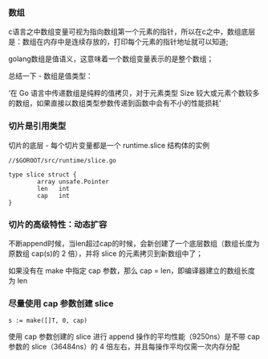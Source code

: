 
### 数组

c语言之中数组变量可视为指向数组第一个元素的指针，所以在c之中，数组底层是：数组在内存中是连续存放的，打印每个元素的指针地址就可以知道;

golang数组是值语义，这意味着一个数组变量表示的是整个数组；

总结一下 - 数组是值类型：

‘在 Go 语言中传递数组是纯粹的值拷贝，对于元素类型 Size 较大或元素个数较多的数组，如果直接以数组类型参数传递到函数中会有不小的性能损耗’


### 切片是引用类型


切片的底层 - 每个切片变量都是一个 runtime.slice 结构体的实例

```
//$GOROOT/src/runtime/slice.go

type slice struct {
        array unsafe.Pointer
        len   int
        cap   int
}
```

### 切片的高级特性：动态扩容

不断append时候，当len超过cap的时候，会新创建了一个底层数组（数组长度为原数组 cap(s)的 2 倍），并将 slice 的元素拷贝到新数组中了；

如果没有在 make 中指定 cap 参数，那么 cap = len，即编译器建立的数组长度为 len


### 尽量使用 cap 参数创建 slice

```
s := make([]T, 0, cap)
```

使用 cap 参数创建的 slice 进行 append 操作的平均性能（9250ns）是不带 cap 参数的 slice（36484ns）的 4 倍左右，并且每操作平均仅需一次内存分配